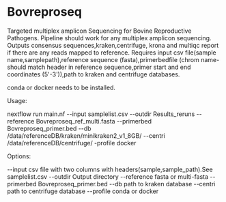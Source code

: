# Bovreproseq
Targeted multiplex amplicon Sequencing for Bovine Reproductive Pathogens.
Pipeline should work for any multiplex amplicon sequencing. Outputs consensus sequences,kraken,centrifuge, krona and multiqc report if there are any reads mapped to reference. 
Requires input csv file(sample name,samplepath),reference sequence (fasta),primerbedfile (chrom name-should match header in reference sequence,primer start and end coordinates (5'-3')),path to kraken and centrifuge databases.

conda or docker needs to be installed.

Usage:

nextflow run main.nf --input samplelist.csv --outdir Results_reruns --reference Bovreproseq_ref_multi.fasta --primerbed Bovreproseq_primer.bed --db /data/referenceDB/kraken/minikraken2_v1_8GB/ --centri /data/referenceDB/centrifuge/ -profile docker 

Options:

--input     csv file with two columns with headers(sample,sample_path).See samplelist.csv
--outdir    Output directory
--reference fasta or multi-fasta 
--primerbed Bovreproseq_primer.bed 
--db        path to kraken database 
--centri    path to centrifuge database
--profile   conda or docker 